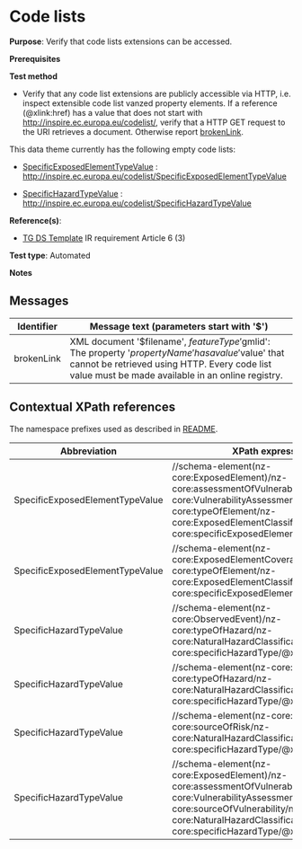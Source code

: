 # Code lists

**Purpose**: Verify that code lists extensions can be accessed.

**Prerequisites**

**Test method**

* Verify that any code list extensions are publicly accessible via HTTP, i.e. inspect extensible code list vanzed property elements. If a reference (@xlink:href) has a value that does not start with http://inspire.ec.europa.eu/codelist/, verify that a HTTP GET request to the URI retrieves a document. Otherwise report [brokenLink](#brokenLink).

This data theme currently has the following empty code lists:

* [SpecificExposedElementTypeValue](#SpecificExposedElementTypeValue) :  http://inspire.ec.europa.eu/codelist/SpecificExposedElementTypeValue

* [SpecificHazardTypeValue](#SpecificHazardTypeValue) : http://inspire.ec.europa.eu/codelist/SpecificHazardTypeValue

**Reference(s)**: 

* [TG DS Template](./README.md#ref_TG_DS_tmpl) IR requirement Article 6 (3)

**Test type**: Automated

**Notes**

## Messages

Identifier  |  Message text (parameters start with '$')
---------------------------------------------------------- | -------------------------------------------------------------------------
brokenLink <a name="brokenLink"/>  |  XML document '$filename', $featureType '$gmlid': The property '$propertyName' has a value '$value' that cannot be retrieved using HTTP. Every code list value must be made available in an online registry. 

## Contextual XPath references

The namespace prefixes used as described in [README](./README.md#namespaces).

Abbreviation                                               |  XPath expression      |Multiplicity   |Voidable
---------------------------------------------------------- | -----------------------|---------------|---------------------------------
SpecificExposedElementTypeValue <a name ="SpecificExposedElementTypeValue"></a>	| //schema-element(nz-core:ExposedElement)/nz-core:assessmentOfVulnerability/nz-core:VulnerabilityAssessment/nz-core:typeOfElement/nz-core:ExposedElementClassification/nz-core:specificExposedElementType/@xlink:href | 1 | Yes
SpecificExposedElementTypeValue <a name ="SpecificExposedElementTypeValue"></a>	| //schema-element(nz-core:ExposedElementCoverage)/nz-core:typeOfElement/nz-core:ExposedElementClassification/nz-core:specificExposedElementType/@xlink:href | 1 | Yes
SpecificHazardTypeValue <a name ="SpecificHazardTypeValue"></a>	| //schema-element(nz-core:ObservedEvent)/nz-core:typeOfHazard/nz-core:NaturalHazardClassification/nz-core:specificHazardType/@xlink:href | 1 | Yes
SpecificHazardTypeValue <a name ="SpecificHazardTypeValue"></a>	| //schema-element(nz-core:HazardArea)/nz-core:typeOfHazard/nz-core:NaturalHazardClassification/nz-core:specificHazardType/@xlink:href | 1 | Yes
SpecificHazardTypeValue <a name ="SpecificHazardTypeValue"></a>	| //schema-element(nz-core:RiskZone)/nz-core:sourceOfRisk/nz-core:NaturalHazardClassification/nz-core:specificHazardType/@xlink:href | 1 | Yes
SpecificHazardTypeValue <a name ="SpecificHazardTypeValue"></a>	| //schema-element(nz-core:ExposedElement)/nz-core:assessmentOfVulnerability/nz-core:VulnerabilityAssessment/nz-core:sourceOfVulnerability/nz-core:NaturalHazardClassification/nz-core:specificHazardType/@xlink:href | 1 | Yes
